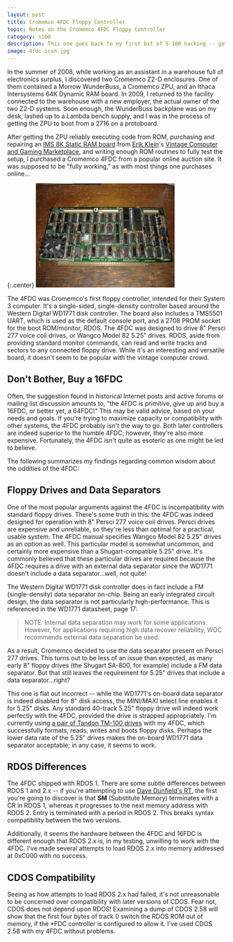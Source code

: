 ```yaml
---
layout: post
title: Cromemco 4FDC Floppy Controller
topic: Notes on the Cromemco 4FDC Floppy Controller
category: s100
description: This one goes back to my first bit of S-100 hacking -- getting a Cromemco 4FDC up and running. Five years later, my 4FDC finally formats a floppy! Here we will discuss some of the tips, tricks, resources and myths about the lowly 4FDC.
image: 4fdc-icon.jpg
---
```


In the summer of 2008, while working as an assistant in a warehouse full of electronics surplus, I discovered two Cromemco Z2-D enclosures. One of them contained a Morrow WunderBuss, a Cromemco ZPU, and an Ithaca Intersystems 64K Dynamic RAM board. In 2009, I returned to the facility connected to the warehouse with a new employer, the actual owner of the two Z2-D systems. Soon enough, the WunderBuss backplane was on my desk, lashed up to a Lambda bench supply, and I was in the process of getting the ZPU to boot from a 2716 on a protoboard.

After getting the ZPU reliably executing code from ROM, purchasing and repairing an [IMS 8K Static RAM board](http://s100computers.com/Hardware%20Folder/IMS/8K%20Static%20RAM/8K%20Static%20RAM.htm) from [Erik Klein](http://www.vintage-computer.com/)'s [Vintage Computer and Gaming Marketplace](http://marketplace.vintage-computer.com/), and writing enough ROM routines to fully test the setup, I purchased a Cromemco 4FDC from a popular online auction site. It was supposed to be "fully working," as with most things one purchases online...

{:.center}
[![My Cromemco 4FDC](/images/s100/4fdc/scaled/front.jpg)](/images/s100/4fdc/front.jpg)

The 4FDC was Cromemco's first floppy controller, intended for their System 3 computer. It's a single-sided, single-density controller based around the Western Digital WD1771 disk controller. The board also includes a TMS5501 UART, which is used as the default console port, and a 2708 PROM socket for the boot ROM/monitor, RDOS. The 4FDC was designed to drive 8" Persci 277 voice coil drives, or Wangco Model 82 5.25" drives. RDOS, aside from providing standard monitor commands, can read and write tracks and sectors to any connected floppy drive. While it's an interesting and versatile board, it doesn't seem to be popular with the vintage computer crowd.

Don't Bother, Buy a 16FDC
-------------------------

Often, the suggestion found in historical Internet posts and active forums or mailing list discussion amounts to, "the 4FDC is primitive, give up and buy a 16FDC, or better yet, a 64FDC!" This may be valid advice, based on your needs and goals. If you're trying to maximize capacity or compatibility with other systems, the 4FDC probably isn't the way to go. Both later controllers are indeed superior to the humble 4FDC; however, they're also more expensive. Fortunately, the 4FDC isn't quite as esoteric as one might be led to believe. 

The following summarizes my findings regarding common wisdom about the oddities of the 4FDC:

Floppy Drives and Data Separators
---------------------------------

One of the most popular arguments against the 4FDC is incompatibility with standard floppy drives. There's some truth in this: the 4FDC was indeed designed for operation with 8" Persci 277 voice coil drives. Persci drives are expensive and unreliable, so they're less than optimal for a practical, usable system. The 4FDC manual specifies Wangco Model 82 5.25" drives as an option as well. This particular model is somewhat uncommon, and certainly more expensive than a Shugart-compatible 5.25" drive. It's commonly believed that these particular drives are required because the 4FDC requires a drive with an external data separator since the WD1771 doesn't include a data separator...well, not quite!

The Western Digital WD1771 disk controller does in fact include a FM (single-density) data separator on-chip. Being an early integrated circuit design, the data separator is not particularly high-performance. This is referenced in the WD1771 datasheet, page 17:

> NOTE: Internal data separation may work for some applications. However, for applications requiring high data recover reliability, WDC recommends external data separation be used.

As a result, Cromemco decided to use the data separator present on Persci 277 drives. This turns out to be less of an issue than expected, as many early 8" floppy drives (the Shugart SA-800, for example) include a FM data separator. But that still leaves the requirement for 5.25" drives that include a data separator...right?

This one is flat out incorrect -- while the WD1771's on-board data separator is indeed disabled for 8" disk access, the *MINI/MAXI* select line enables it for 5.25" disks. Any standard 40-track 5.25" floppy drive will indeed work perfectly with the 4FDC, provided the drive is strapped appropriately. I'm currently using [a pair of Tandon TM-100 drives](http://www.glitchwrks.com/2013/01/11/5.25-Disk-Box) with my 4FDC, which successfully formats, reads, writes and boots floppy disks. Perhaps the lower data rate of the 5.25" drives makes the on-board WD1771 data separator acceptable; in any case, it seems to work.

RDOS Differences
----------------

The 4FDC shipped with RDOS 1. There are some subtle differences between RDOS 1 and 2.x -- if you're attempting to use [Dave Dunfield's RT](http://www.classiccmp.org/dunfield/img/index.htm), the first you're going to discover is that **SM** (Substitute Memory) terminates with a CR in RDOS 1, whereas it progresses to the next memory address with RDOS 2. Entry is terminated with a period in RDOS 2. This breaks syntax compatibility between the two versions.

Additionally, it seems the hardware between the 4FDC and 16FDC is different enough that RDOS 2.x is, in my testing, unwilling to work with the 4FDC. I've made several attempts to load RDOS 2.x into memory addressed at 0xC000 with no success.

CDOS Compatibility
------------------

Seeing as how attempts to load RDOS 2.x had failed, it's not unreasonable to be concerned over compatibility with later versions of CDOS. Fear not, CDOS does not depend upon RDOS! Examining a dump of CDOS 2.58 will show that the first four bytes of track 0 switch the RDOS ROM out of memory, if the *FDC controller is configured to allow it. I've used CDOS 2.58 with my 4FDC without problems.
